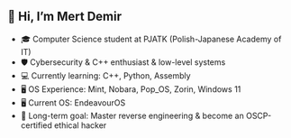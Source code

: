 ## 👋 Hi, I’m Mert Demir

- 🎓 Computer Science student at PJATK (Polish-Japanese Academy of IT)  
- 🛡️ Cybersecurity & C++ enthusiast & low-level systems 
- 💻 Currently learning: C++, Python, Assembly  
- 🖥️ OS Experience: Mint, Nobara, Pop_OS, Zorin, Windows 11
- 🖥️ Current OS: EndeavourOS
- 🎯 Long-term goal: Master reverse engineering & become an OSCP-certified ethical hacker

  


<!---
puduk/puduk is a ✨ special ✨ repository because its `README.md` (this file) appears on your GitHub profile.
You can click the Preview link to take a look at your changes.
--->
